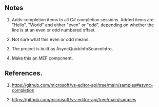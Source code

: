 ## Notes
1. Adds completion items to all C# completion sessions. Added items are "Hello", "World" and either "even" or "odd", depending on whether the line is at an even or odd numbered offset.

2. Not sure what this even or odd means.

3. The project is built as AsyncQuickInfoSourceIntro. 

4. Make this an MEF component. 

## References.
1. https://github.com/microsoft/vs-editor-api/tree/main/samples#async-completion

2. https://github.com/microsoft/vs-editor-api/tree/main/samples

